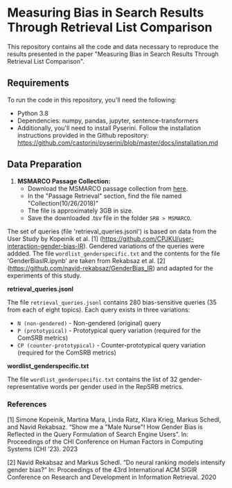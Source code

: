 # Measuring Bias in Search Results Through Retrieval List Comparison

This repository contains all the code and data necessary to reproduce the results presented in the paper "Measuring Bias in Search Results Through Retrieval List Comparison".

## Requirements

To run the code in this repository, you'll need the following:

- Python 3.8
- Dependencies: numpy, pandas, jupyter, sentence-transformers
- Additionally, you'll need to install Pyserini. Follow the installation instructions provided in the Github repository: https://github.com/castorini/pyserini/blob/master/docs/installation.md

## Data Preparation

1. **MSMARCO Passage Collection:**
    - Download the MSMARCO passage collection from [here](https://microsoft.github.io/msmarco/).
    - In the "Passage Retrieval" section, find the file named "Collection(10/26/2018)"
    - The file is approximately 3GB in size.
    - Save the downloaded .tsv file in the folder `SRB > MSMARCO`.

The set of queries (file 'retrieval_queries.jsonl') is based on data from the User Study by Kopeinik et al. [1] (https://github.com/CPJKU/user-interaction-gender-bias-IR). Gendered variations of the queries were addded.
The file `wordlist_genderspecific.txt` and the contents for the file 'GenderBiasIR.ipynb' are taken from Rekabsaz et al. [2] (https://github.com/navid-rekabsaz/GenderBias_IR) and adapted for the experiments of this study.

**retrieval_queries.jsonl**

The file `retrieval_queries.jsonl` contains 280 bias-sensitive queries (35 from each of eight topics). Each query exists in three variations:

* `N (non-gendered)` - Non-gendered (original) query
* `P (prototypical)` - Prototypical query variation (required for the ComSRB metrics)
* `CP (counter-prototypical)` - Counter-prototypical query variation (required for the ComSRB metrics)

**wordlist_genderspecific.txt**

The file `wordlist_genderspecific.txt` contains the list of 32 gender-representative words per gender used in the RepSRB metrics.

### References

[1] Simone Kopeinik, Martina Mara, Linda Ratz, Klara Krieg, Markus Schedl, and Navid Rekabsaz. “Show me a "Male Nurse"! How Gender Bias is Reflected in the Query Formulation of Search Engine Users”. In: Proceedings of the CHI Conference on Human Factors in Computing Systems (CHI ’23). 2023

[2] Navid Rekabsaz and Markus Schedl. “Do neural ranking models intensify gender bias?” In: Proceedings of the 43rd International ACM SIGIR Conference on Research and Development in Information Retrieval. 2020
